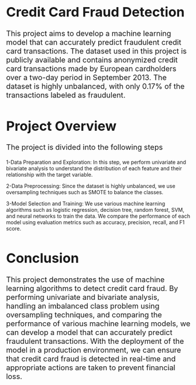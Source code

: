 <h1 style="font-size: 36px;">Credit Card Fraud Detection</h1>
<p style="font-size: 20px;">This project aims to develop a machine learning model that can accurately predict fraudulent credit card transactions. The dataset used in this project is publicly available and contains anonymized credit card transactions made by European cardholders over a two-day period in September 2013. The dataset is highly unbalanced, with only 0.17% of the transactions labeled as fraudulent. </p>
<h1 style="font-size: 36px;">Project Overview</h1>
<p style="font-size: 20px;">The project is divided into the following steps </p>
1-Data Preparation and Exploration: 
In this step, we perform univariate and bivariate analysis to understand the distribution of each feature and their relationship with the target variable.


2-Data Preprocessing: Since the dataset is highly unbalanced, we use oversampling techniques such as SMOTE to balance the classes. 


3-Model Selection and Training: We use various machine learning algorithms such as logistic regression, decision tree, random forest, SVM, and neural networks to train the data. We compare the performance of each model using evaluation metrics such as accuracy, precision, recall, and F1 score.
<h1 style="font-size: 36px;">Conclusion</h1>
<p style="font-size: 20px;"> This project demonstrates the use of machine learning algorithms to detect credit card fraud. By performing univariate and bivariate analysis, handling an imbalanced class problem using oversampling techniques, and comparing the performance of various machine learning models, we can develop a model that can accurately predict fraudulent transactions. With the deployment of the model in a production environment, we can ensure that credit card fraud is detected in real-time and appropriate actions are taken to prevent financial loss.</p>
